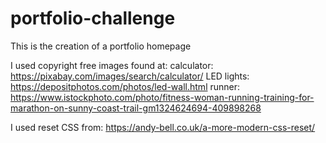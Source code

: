 # portfolio-challenge
This is the creation of a portfolio homepage

I used copyright free images found at:
calculator: https://pixabay.com/images/search/calculator/ 
LED lights: https://depositphotos.com/photos/led-wall.html 
runner: https://www.istockphoto.com/photo/fitness-woman-running-training-for-marathon-on-sunny-coast-trail-gm1324624694-409898268

I used reset CSS from: https://andy-bell.co.uk/a-more-modern-css-reset/ 